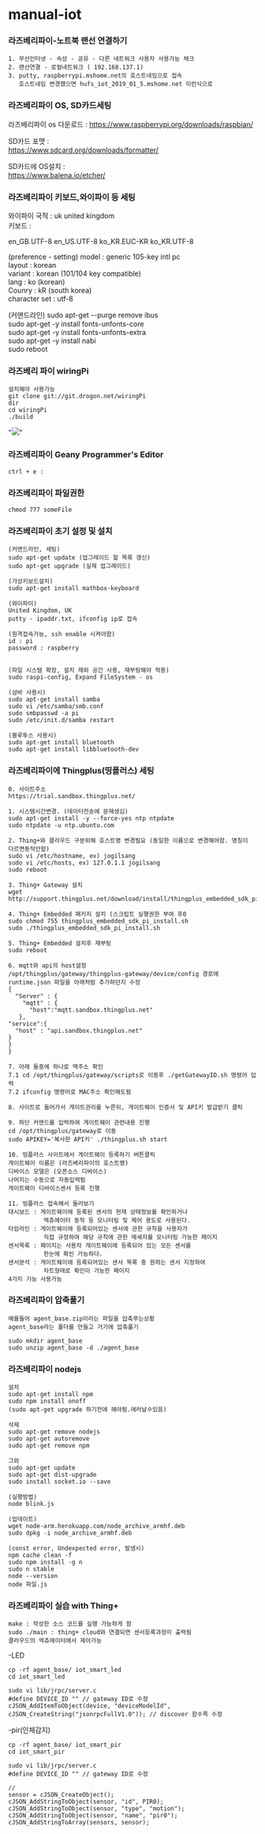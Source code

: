 # manual-iot

### 라즈베리파이-노트북 랜선 연결하기
```
1. 무선인터넷 - 속성 - 공유 - 다른 네트워크 사용자 사용가능 체크
2. 랜선연결 - 로컬네트워크 ( 192.168.137.1)
3. putty, raspberrypi.mshome.net의 호스트네임으로 접속
   호스트네임 변경했으면 hufs_iot_2019_01_5.mshome.net 이런식으로 
```

### 라즈베리파이 OS, SD카드세팅
라즈베리파이 os 다운로드 :
https://www.raspberrypi.org/downloads/raspbian/

SD카드 포맷 :  
https://www.sdcard.org/downloads/formatter/  

SD카드에 OS설치 :  
https://www.balena.io/etcher/  

### 라즈베리파이 키보드,와이파이 등 세팅
와이파이 국적 : uk united kingdom  
키보드 :  

en_GB.UTF-8
en_US.UTF-8
ko_KR.EUC-KR
ko_KR.UTF-8

(preference - setting)
model : generic 105-key intl pc  
layout : korean  
variant : korean (101/104 key compatible)  
lang : ko (korean)  
Counry : kR (south korea)  
character set : utf-8  

(커맨드라인)
sudo apt-get --purge remove ibus  
sudo apt-get -y install fonts-unfonts-core  
sudo apt-get -y install fonts-unfonts-extra  
sudo apt-get -y install nabi  
sudo reboot  



### 라즈베리 파이 wiringPi
```
설치해야 사용가능
git clone git://git.drogon.net/wiringPi
dir
cd wiringPi
./build
```

"![](/KakaoTalk_20190501_104953050.png)"

### 라즈베리파이 Geany Programmer's Editor
```
ctrl + e : 
```

### 라즈베리파이 파일권한
```
chmod 777 someFile
```

### 라즈베리파이 초기 설정 및 설치
```
(커맨드라인, 세팅)
sudo apt-get update (업그레이드 할 목록 갱신)
sudo apt-get upgrade (실제 업그레이드)

(가상키보드설치)
sudo apt-get install mathbox-keyboard

(와이파이)
United Kingdom, UK
putty - ipaddr.txt, ifconfig ip로 접속

(원격접속가능, ssh enable 시켜야함)
id : pi
password : raspberry


(파일 시스템 확장, 설치 제외 공간 사용, 재부팅해야 적용)
sudo raspi-config, Expand FileSystem - os 

(삼바 사용시)
sudo apt-get install samba
sudo vi /etc/samba/smb.conf
sudo smbpasswd -a pi
sudo /etc/init.d/samba restart

(블루투스 사용시)
sudo apt-get install bluetooth
sudo apt-get install libbluetooth-dev
```


### 라즈베리파이에 Thingplus(띵플러스) 세팅
```
0. 사이트주소
https://trial.sandbox.thingplus.net/

1. 시스템시간변경. (데이터전송에 문제생김)
sudo apt-get install -y --force-yes ntp ntpdate
sudo ntpdate -u ntp.ubuntu.com

2. Thing+와 클라우드 구분위해 호스트명 변경필요 (동일한 이름으로 변경해야함. 명칭이 다르면동작안함)
sudo vi /etc/hostname, ex) jogilsang 
sudo vi /etc/hosts, ex) 127.0.1.1 jogilsang
sudo reboot

3. Thing+ Gateway 설치
wget http://support.thingplus.net/download/install/thingplus_embedded_sdk_pi_install.sh

4. Thing+ Embedded 패키지 설치 (스크립트 실행권한 부여 후0 
sudo chmod 755 thingplus_embedded_sdk_pi_install.sh
sudo ./thingplus_embedded_sdk_pi_install.sh

5. Thing+ Embedded 설치후 재부팅
sudo reboot

6. mqtt와 api의 host설정
/opt/thingplus/gateway/thingplus-gateway/device/config 경로에
runtime.json 파일을 아래처럼 추가하던지 수정
{
  "Server" : {
    "mqtt" : {
      "host":"mqtt.sandbox.thingplus.net"
   },
"service":{
  "host" : "api.sandbox.thingplus.net"
}
}
}

7. 아래 둘중에 하나로 맥주소 확인
7.1 cd /opt/thingplus/gateway/scripts로 이동후 ./getGatewayID.sh 명령어 입력
7.2 ifconfig 명령어로 MAC주소 확인해도됨

8. 사이트로 들어가서 게이트관리를 누른뒤, 게이트웨이 인증서 및 API키 발급받기 클릭

9. 하단 커맨드를 입력하여 게이트웨이 관련내용 진행
cd /opt/thingplus/gateway로 이동
sudo APIKEY='복사한 API키' ./thingplus.sh start

10. 띵플러스 사이트에서 게이트웨이 등록하기 버튼클릭
게이트웨이 이름은 (라즈베리파이의 호스트명)
디바이스 모델은 (오픈소스 디바이스)
나머지는 수동으로 자동입력됨
게이트웨이 디바이스센서 등록 진행

11. 띵플러스 접속해서 둘러보기
대시보드 : 게이트웨이에 등록된 센서의 현재 상태정보를 확인하거나
          엑츄에이터 동작 등 모니터링 및 제어 용도로 사용된다.
타임라인 : 게이트웨이에 등록되어있는 센서에 관한 규칙을 사용자가
          직접 규정하여 해당 규칙에 관한 메세지를 모니터링 가능한 페이지
센서목록 : 페이지는 사용자 게이트웨이에 등록되어 있는 모든 센서를
          한눈에 확인 가능하다.
센서분석 : 게이트웨이에 등록되어있는 센서 목록 중 원하는 센서 지정하여
          차트형태로 확인이 가능한 페이지
4가지 기능 사용가능
```

### 라즈베리파이 압축풀기
```
예를들어 agent_base.zip이라는 파일을 압축푸는상황
agent_base라는 폴더를 만들고 거기에 압축풀기

sudo mkdir agent_base
sudo unzip agent_base -d ./agent_base
```

### 라즈베리파이 nodejs
```
설치
sudo apt-get install npm
sudo npm install onoff
(sudo apt-get upgrade 하기전에 해야됨.에러날수있음)

삭제
sudo apt-get remove nodejs
sudo apt-get autoremove
sudo apt-get remove npm

그외
sudo apt-get update
sudo apt-get dist-upgrade
sudo install socket.io --save

(실행방법)
node blink.js 

(업데이트)
wget node-arm.herokuapp.com/node_archive_armhf.deb
sudo dpkg -i node_archive_armhf.deb

(const error, Undexpected error, 발생시)
npm cache clean -f
sudo npm install -g n
sudo n stable
node --version
node 파일.js
```

### 라즈베리파이 실습 with Thing+
```
make : 작성한 소스 코드를 실행 가능하게 함
sudo ./main : thing+ cloud와 연결되면 센서등록과정이 출력됨
클라우드의 엑츄에이터에서 제어가능
```

-LED
```
cp -rf agent_base/ iot_smart_led
cd iot_smart_led

sudo vi lib/jrpc/server.c
#define DEVICE_ID "" // gateway ID로 수정
cJSON_AddItemToObject(device, "deviceModelId", cJSON_CreateString("jsonrpcFullV1.0")); // discover 함수쪽 수정
```
-pir(인체감지)
```
cp -rf agent_base/ iot_smart_pir
cd iot_smart_pir

sudo vi lib/jrpc/server.c
#define DEVICE_ID "" // gateway ID로 수정

// 
sensor = cJSON_CreateObject();
cJSON_AddStringToObject(sensor, "id", PIR0);
cJSON_AddStringToObject(sensor, "type", "motion");
cJSON_AddStringToObject(sensor, "name", "pir0");
cJSON_AddStringToArray(sensors, sensor);
```


